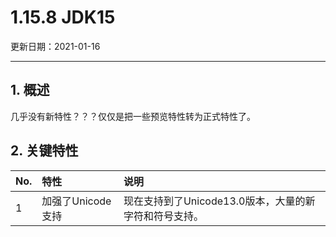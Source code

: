 # 1.15.8 JDK15

更新日期：2021-01-16

-------------------------------------

## 1. 概述

几乎没有新特性？？？仅仅是把一些预览特性转为正式特性了。

## 2. 关键特性

No. | 特性 | 说明
:--|:--|:--
1 | 加强了Unicode支持 | 现在支持到了Unicode13.0版本，大量的新字符和符号支持。

